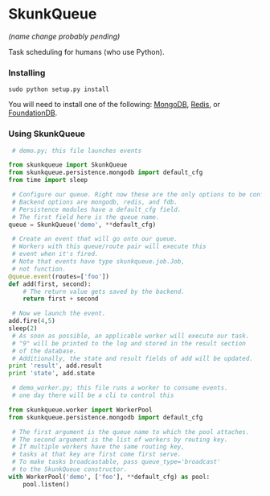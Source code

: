 SkunkQueue
==========
_(name change probably pending)_

Task scheduling for humans (who use Python).

### Installing
```sudo python setup.py install```

You will need to install one of the following: [MongoDB](http://mongodb.org), [Redis](http://redis.io), or [FoundationDB](http://foundationdb.com).

### Using SkunkQueue

```python
 # demo.py; this file launches events

from skunkqueue import SkunkQueue
from skunkqueue.persistence.mongodb import default_cfg
from time import sleep

 # Configure our queue. Right now these are the only options to be configured.
 # Backend options are mongodb, redis, and fdb.
 # Persistence modules have a default_cfg field.
 # The first field here is the queue name.
queue = SkunkQueue('demo', **default_cfg)

 # Create an event that will go onto our queue.
 # Workers with this queue/route pair will execute this
 # event when it's fired.
 # Note that events have type skunkqueue.job.Job,
 # not function.
@queue.event(routes=['foo'])
def add(first, second):
    # The return value gets saved by the backend.
    return first + second

 # Now we launch the event.
add.fire(4,5)
sleep(2)
 # As soon as possible, an applicable worker will execute our task.
 # "9" will be printed to the log and stored in the result section
 # of the database.
 # Additionally, the state and result fields of add will be updated.
print 'result', add.result
print 'state', add.state
```

```python
 # demo_worker.py; this file runs a worker to consume events.
 # one day there will be a cli to control this

from skunkqueue.worker import WorkerPool
from skunkqueue.persistence.mongodb import default_cfg

 # The first argument is the queue name to which the pool attaches.
 # The second argument is the list of workers by routing key.
 # If multiple workers have the same routing key,
 # tasks at that key are first come first serve.
 # To make tasks broadcastable, pass queue_type='broadcast'
 # to the SkunkQueue constructor.
with WorkerPool('demo', ['foo'], **default_cfg) as pool:
    pool.listen()
```
